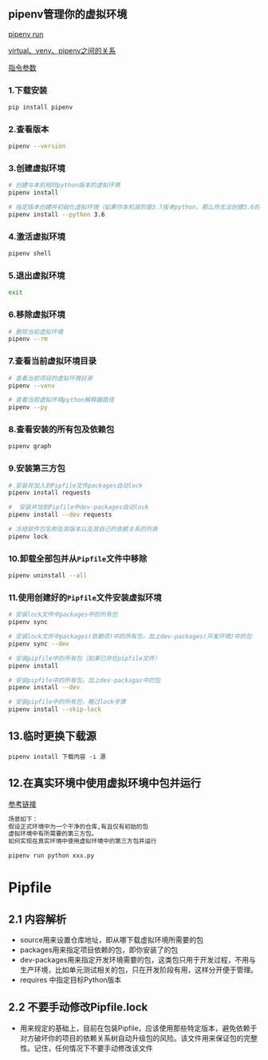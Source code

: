 ## pipenv管理你的虚拟环境

[pipenv run](https://www.jianshu.com/p/d06684101a3d)

[virtual、venv、pipenv之间的关系](https://blog.csdn.net/weixin_40922744/article/details/103721870?ops_request_misc=%257B%2522request%255Fid%2522%253A%2522164869285716782246412791%2522%252C%2522scm%2522%253A%252220140713.130102334.pc%255Fall.%2522%257D&request_id=164869285716782246412791&biz_id=0&utm_medium=distribute.pc_search_result.none-task-blog-2~all~first_rank_ecpm_v1~rank_v31_ecpm-1-103721870.142^v5^pc_search_result_control_group,143^v6^control&utm_term=pipenv+%E5%92%8C+virtualenv+%E4%B9%8B%E9%97%B4%E7%9A%84%E5%85%B3%E7%B3%BB&spm=1018.2226.3001.4187)

[指令参数](https://www.cnblogs.com/anand-sun/p/14393461.html)

### 1.下载安装

```bash
pip install pipenv
```

### 2.查看版本

```bash
pipenv --version
```

### 3.创建虚拟环境

```bash
# 创建与本机相同python版本的虚拟环境
pipenv install

# 指定版本创建并初始化虚拟环境（如果你本机装的是3.7版本python，那么你无法创建3.6的虚拟环境，巨坑）
pipenv install --python 3.6
```

### 4.激活虚拟环境

```bash
pipenv shell
```

### 5.退出虚拟环境

```bash
exit
```

### 6.移除虚拟环境

```bash
# 删除当前虚拟环境
pipenv --rm
```

### 7.查看当前虚拟环境目录

```bash
# 查看当前项目的虚拟环境目录
pipenv --venv

# 查看当前虚拟环境python解释器路径
pipenv --py
```

### 8.查看安装的所有包及依赖包

```bash
pipenv graph
```

### 9.安装第三方包

```bash
# 安装并加入到Pipfile文件packages自动lock
pipenv install requests

#  安装并加到Pipfile中dev-packages自动lock
pipenv install --dev requests

# 冻结软件包名称及其版本以及其自己的依赖关系的列表
pipenv lock
```

### 10.卸载全部包并从`Pipfile`文件中移除

```bash
pipenv uninstall --all
```

### 11.使用创建好的`Pipfile`文件安装虚拟环境

```bash
# 安装lock文件中packages中的所有包
pipenv sync

# 安装lock文件中packages(依赖项)中的所有包，加上dev-packages(开发环境)中的包
pipenv sync --dev

# 安装pipfile中的所有包（如果已存在pipfile文件）
pipenv install

# 安装pipfile中的所有包，加上dev-packagas中的包
pipenv install --dev

# 安装pipfile中的所有包，略过lock步骤
pipenv install --skip-lock
```

## 13.临时更换下载源

```
pipenv install 下载内容 -i 源
```



## 12.在真实环境中使用虚拟环境中包并运行

[参考链接](https://blog.csdn.net/wzp7081/article/details/111503711?ops_request_misc=%257B%2522request%255Fid%2522%253A%2522164869350016782089399042%2522%252C%2522scm%2522%253A%252220140713.130102334.pc%255Fall.%2522%257D&request_id=164869350016782089399042&biz_id=0&utm_medium=distribute.pc_search_result.none-task-blog-2~all~first_rank_ecpm_v1~rank_v31_ecpm-1-111503711.142^v5^pc_search_result_control_group,143^v6^control&utm_term=pipenv+run+xxx+package+all+&spm=1018.2226.3001.4187)

```python
场景如下：
假设正式环境中为一个干净的仓库,有且仅有初始的包
虚拟环境中有所需要的第三方包。
如何实现在真实环境中使用虚拟环境中的第三方包并运行

pipenv run python xxx.py
```

# Pipfile

## 2.1 内容解析

- source用来设置仓库地址，即从哪下载虚拟环境所需要的包
- packages用来指定项目依赖的包，即你安装了的包
- dev-packages用来指定开发环境需要的包，这类包只用于开发过程，不用与生产环境，比如单元测试相关的包，只在开发阶段有用，这样分开便于管理。
- requires 中指定目标Python版本

## 2.2  不要手动修改Pipfile.lock

- 用来规定的基础上，目前在包装Pipfile，应该使用那些特定版本，避免依赖于对方破坏你的项目的依赖关系树自动升级包的风险。该文件用来保证包的完整性。记住，任何情况下不要手动修改该文件		